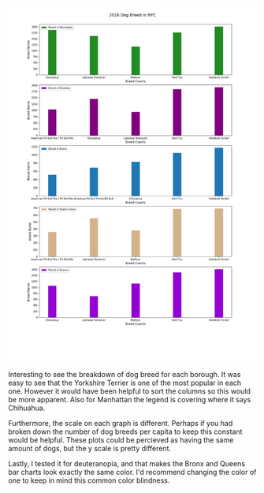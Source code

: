 ![](https://github.com/AngelLau/PUI2018_cl4855/blob/master/HW8_cl4855/Dogbreed.png)

Interesting to see the breakdown of dog breed for each borough. It was easy to see that the Yorkshire Terrier is one of the most popular in each one. However it would have been helpful to sort the columns so this would be more apparent. Also for Manhattan the legend is covering where it says Chihuahua. 

Furthermore, the scale on each graph is different. Perhaps if you had broken down the number of dog breeds per capita to keep this constant would be helpful. These plots could be percieved as having the same amount of dogs, but the y scale is pretty different.

Lastly, I tested it for deuteranopia, and that makes the Bronx and Queens bar charts look exactly the same color. I'd recommend changing the color of one to keep in mind this common color blindness. 